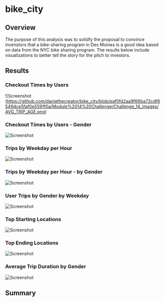 # bike_city

## Overview 

The purpose of this analysis was to solidfy the proposal to convince invenstors that a bike-sharing program in Des Moines is a good idea based on data from the NYC bike sharing program.  The results below include visualizations to better tell the story for the pitch to investors. 


## Results

### Checkout Times by Users
![Screenshot (https://github.com/daniethecreator/bike_city/blob/eaf0fd2aa9f66ba72cdf6549dce5faf0e5591f0a/Module%2014%20Challenge/Challenge_14_images/AVG_TRIP_AGE.png)

### Checkout Times by Users - Gender
![Screenshot](Checkout_Times_Gender.png)

### Trips by Weekday per Hour
![Screenshot](Trips_by_Weekday.png)

### Trips by Weekday per Hour - by Gender
![Screenshot](Trips_by_Gender.png)
  
### User Trips by Gender by Weekday
![Screenshot](User_Trips_by_Gender.png)

### Top Starting Locations
![Screenshot](Top_Starting_Locations.png)

### Top Ending Locations
![Screenshot](Top_Ending_Locations.png)

### Average Trip Duration by Gender
![Screenshot](AVG_TRIP_AGE.png)

## Summary
